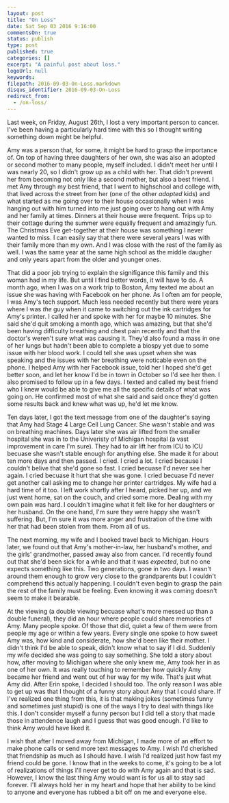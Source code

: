 ```yaml
---
layout: post
title: "On Loss"
date: Sat Sep 03 2016 9:16:00
commentsOn: true
status: publish
type: post
published: true
categories: []
excerpt: "A painful post about loss."
logoUrl: null
keywords: 
filepath: 2016-09-03-On-Loss.markdown
disqus_identifier: 2016-09-03-On-Loss
redirect_from: 
  - /on-loss/
---
```


Last week, on Friday, August 26th, I lost a very important person to cancer.  I've been having a particularly hard time with this so I thought writing something down might be helpful.  

Amy was a person that, for some, it might be hard to grasp the importance of.  On top of having three daughters of her own, she was also an adopted or second mother to many people, myself included.  I didn't meet her until I was nearly 20, so I didn't grow up as a child with her.  That didn't prevent her from becoming not only like a second mother, but also a best friend.  I met Amy through my best friend, that I went to highschool and college with, that lived across the street from her (one of the other *adopted* kids) and what started as me going over to their house occasionally when I was hanging out with him turned into me just going over to hang out with Amy and her family at times.  Dinners at their house were frequent.  Trips up to their cottage during the summer were equally frequent and amazingly fun.  The Christmas Eve get-together at their house was something I never wanted to miss.  I can easily say that there were several years I was with their family more than my own.  And I was close with the rest of the family as well.  I was the same year at the same high school as the middle daugher and only years apart from the older and younger ones.

That did a poor job trying to explain the signifigance this family and this woman had in my life.  But until I find better words, it will have to do.  A month ago, when I was on a work trip to Boston, Amy texted me about an issue she was having with Facebook on her phone.  As I often am for people, I was Amy's tech support.  Much less needed recently but there were years where I was *the* guy when it came to switching out the ink cartridges for Amy's printer.  I called her and spoke with her for maybe 10 minutes.  She said she'd quit smoking a month ago, which was amazing, but that she'd been having difficulty breathing and chest pain recently and that the doctor's weren't sure what was causing it.  They'd also found a mass in one of her lungs but hadn't been able to complete a biospy yet due to some issue with her blood work.  I could tell she was upset when she was speaking and the issues with her breathing were noticable even on the phone.  I helped Amy with her Facebook issue, told her I hoped she'd get better soon, and let her know I'd be in town in October so I'd see her then.  I also promised to follow up in a few days.  I texted and called my best friend who I knew would be able to give me all the specific details of what was going on.  He confirmed most of what she said and said once they'd gotten some results back and knew what was up, he'd let me know.  

Ten days later, I got the text message from one of the daughter's saying that Amy had Stage 4 Large Cell Lung Cancer.  She wasn't stable and was on breathing machines.  Days later she was air lifted from the smaller hospital she was in to the Univeristy of Michigan hospital (a vast improvement in care I'm sure).  They had to air lift her from ICU to ICU becuase she wasn't stable enough for anything else.  She made it for about ten more days and then passed.  I cried.  I cried a lot.  I cried because I couldn't belive that she'd gone so fast.  I cried becuase I'd never see her again.  I cried becuase it hurt that she was gone.  I cried becuase I'd never get another call asking me to change her printer cartridges.  My wife had a hard time of it too.  I left work shortly after I heard, picked her up, and we just went home, sat on the couch, and cried some more.  Dealing with my own pain was hard.  I couldn't imagine what it felt like for her daughters or her husband.  On the one hand, I'm sure they were happy she wasn't suffering.  But, I'm sure it was more anger and frustration of the time with her that had been stolen from them.  From all of us.  

The next morning, my wife and I booked travel back to Michigan.  Hours later, we found out that Amy's mother-in-law, her husband's mother, and the girls' grandmother, passed away also from cancer.  I'd recently found out that she'd been sick for a while and that it was *expected*, but no one expects something like this.  Two generations, gone in two days.  I wasn't around them enough to grow very close to the grandparents but I couldn't comprehend this actually happening.  I couldn't even begin to grasp the pain the rest of the family must be feeling.  Even knowing it was coming doesn't seem to make it bearable.  

At the viewing (a double viewing becuase what's more messed up than a double funeral), they did an hour where people could share memories of Amy.  Many people spoke.  Of those that did, quiet a few of them were from people my age or within a few years.  Every single one spoke to how sweet Amy was, how kind and considerate, how she'd been like their mother.  I didn't think I'd be able to speak, didn't know what to say if I did.  Suddenly my wife decided she was going to say something.  She told a story about how, after moving to Michigan where she only knew me, Amy took her in as one of her own.  It was really touching to remember how quickly Amy became her friend and went out of her way for my wife.  That's just what Amy did.  After Erin spoke, I decided I should too.  The only reason I was able to get up was that I thought of a funny story about Amy that I could share.  If I've realized one thing from this, it is that making jokes (sometimes funny and sometimes just stupid) is one of the ways I try to deal with things like this.  I don't consider myself a funny person but I did tell a story that made those in attendence laugh and I guess that was good enough.  I'd like to think Amy would have liked it.  

I wish that after I moved away from Michigan, I made more of an effort to make phone calls or send more text messages to Amy.  I wish I'd cherished that friendship as much as I should have.  I wish I'd realized just how fast my friend could be gone.  I know that in the weeks to come, it's going to be a lot of realizations of things I'll never get to do with Amy again and that is sad.  However, I know the last thing Amy would want is for us all to stay sad forever.  I'll always hold her in my heart and hope that her ability to be kind to anyone and everyone has rubbed a bit off on me and everyone else.  